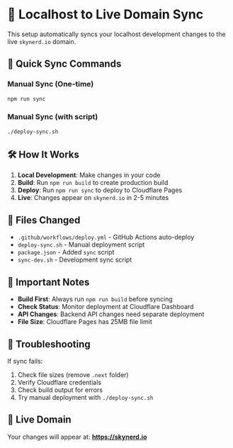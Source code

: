 # 🚀 Localhost to Live Domain Sync

This setup automatically syncs your localhost development changes to the live `skynerd.io` domain.

## 🔄 Quick Sync Commands

### Manual Sync (One-time)
```bash
npm run sync
```

### Manual Sync (with script)
```bash
./deploy-sync.sh
```

## 🛠️ How It Works

1. **Local Development**: Make changes in your code
2. **Build**: Run `npm run build` to create production build
3. **Deploy**: Run `npm run sync` to deploy to Cloudflare Pages
4. **Live**: Changes appear on `skynerd.io` in 2-5 minutes

## 📁 Files Changed

- `.github/workflows/deploy.yml` - GitHub Actions auto-deploy
- `deploy-sync.sh` - Manual deployment script
- `package.json` - Added `sync` script
- `sync-dev.sh` - Development sync script

## 🚨 Important Notes

- **Build First**: Always run `npm run build` before syncing
- **Check Status**: Monitor deployment at Cloudflare Dashboard
- **API Changes**: Backend API changes need separate deployment
- **File Size**: Cloudflare Pages has 25MB file limit

## 🔧 Troubleshooting

If sync fails:
1. Check file sizes (remove `.next` folder)
2. Verify Cloudflare credentials
3. Check build output for errors
4. Try manual deployment with `./deploy-sync.sh`

## 📱 Live Domain

Your changes will appear at: **https://skynerd.io**
